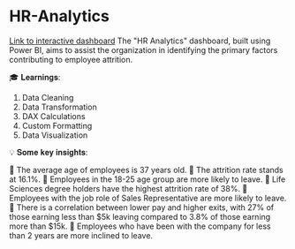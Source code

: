 
# HR-Analytics

[Link to interactive dashboard](https://app.powerbi.com/view?r=eyJrIjoiMDQwZDBkZDItZDE0ZS00ZmUyLWE0NmMtZGE3ZmRjOGIyZmYyIiwidCI6ImM2ZTU0OWIzLTVmNDUtNDAzMi1hYWU5LWQ0MjQ0ZGM1YjJjNCJ9)
 The "HR Analytics" dashboard, built using Power BI, aims to assist the organization in identifying the primary factors contributing to employee attrition.

🎓 𝐋𝐞𝐚𝐫𝐧𝐢𝐧𝐠𝐬:

1. Data Cleaning
2. Data Transformation
3. DAX Calculations
4. Custom Formatting
5. Data Visualization

💡 𝐒𝐨𝐦𝐞 𝐤𝐞𝐲 𝐢𝐧𝐬𝐢𝐠𝐡𝐭𝐬:

🔹 The average age of employees is 37 years old.
🔹 The attrition rate stands at 16.1%.
🔹 Employees in the 18-25 age group are more likely to leave.
🔹 Life Sciences degree holders have the highest attrition rate of 38%.
🔹 Employees with the job role of Sales Representative are more likely to leave.
🔹 There is a correlation between lower pay and higher exits, with 27% of those earning less than $5k leaving compared to 3.8% of those earning more than $15k.
🔹 Employees who have been with the company for less than 2 years are more inclined to leave.


